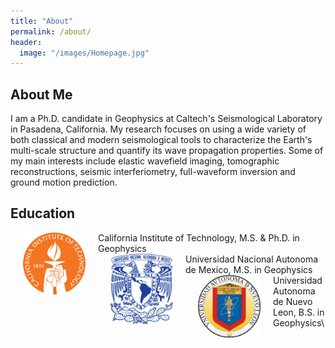 ```yaml
---
title: "About"
permalink: /about/
header:
  image: "/images/Homepage.jpg"
---
```

## About Me
I am a Ph.D. candidate in Geophysics at Caltech's Seismological Laboratory in Pasadena, California. My research focuses on using a wide variety of both classical and modern seismological tools to characterize the Earth's multi-scale structure and quantify its wave propagation properties. Some of my main interests include elastic wavefield imaging, tomographic reconstructions, seismic interferiometry, full-waveform inversion and ground motion prediction.

## Education
<img src="/images/CALTECH_LOGO.png" align="left" width="100" hspace="20"> California Institute of Technology, M.S. & Ph.D. in Geophysics\
<img src="/images/UNAM_LOGO.png" align="left" width="100" hspace="20"> Universidad Nacional Autonoma de Mexico, M.S. in Geophysics\
<img src="/images/UANL_LOGO.png" align="left" width="100" hspace="20"> Universidad Autonoma de Nuevo Leon, B.S. in Geophysics\
